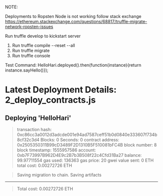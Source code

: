NOTE:

Deployments to Ropsten Node is not working follow stack exchange
https://ethereum.stackexchange.com/questions/68817/truffle-migrate-network-ropsten-issues

Run truffle develop to kickstart server
1. Run truffle compile --reset --all
2. Run truffle migrate 
3. Run truffle console

Test Command:
HelloHari.deployed().then(function(instance){return instance.sayHello()});

Latest Deployment Details:
2_deploy_contracts.js
=====================

   Deploying 'HelloHari'
   ---------------------
   > transaction hash:    0xc86cc3a0012d3adcde001e94ad7587ceff51b0d0840e333607f734b8cf32c3d4
   > Blocks: 0            Seconds: 0
   > contract address:    0x2505350311B99cD3489F2D1310B5F510081bFC4B
   > block number:        8
   > block timestamp:     1555957586
   > account:             0xb7F73997B962D4E9c2B7b3B508f22c4Cfd31Ba27
   > balance:             99.97711554
   > gas used:            136363
   > gas price:           20 gwei
   > value sent:          0 ETH
   > total cost:          0.00272726 ETH


   > Saving migration to chain.
   > Saving artifacts
   -------------------------------------
   > Total cost:          0.00272726 ETH